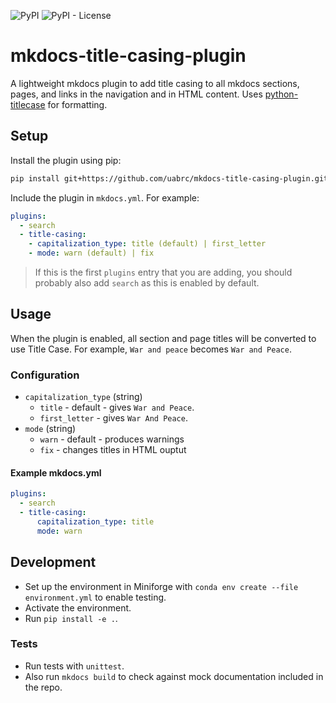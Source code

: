 ![PyPI](https://img.shields.io/pypi/v/mkdocs-title-casing-plugin)
![PyPI - License](https://img.shields.io/pypi/l/mkdocs-title-casing-plugin)

# mkdocs-title-casing-plugin

A lightweight mkdocs plugin to add title casing to all mkdocs sections, pages, and links in the navigation and in HTML content. Uses [python-titlecase](https://github.com/ppannuto/python-titlecase) for formatting.

## Setup

Install the plugin using pip:

```bash
pip install git+https://github.com/uabrc/mkdocs-title-casing-plugin.git@stable
```

Include the plugin in `mkdocs.yml`. For example:

```yml
plugins:
  - search
  - title-casing:
    - capitalization_type: title (default) | first_letter
    - mode: warn (default) | fix
```

> If this is the first `plugins` entry that you are adding, you should probably also add `search` as this is enabled by default.

## Usage

When the plugin is enabled, all section and page titles will be converted to use Title Case. For example, `War and peace` becomes `War and Peace`.

### Configuration

- `capitalization_type` (string)
  - `title` - default - gives `War and Peace`.
  - `first_letter` - gives `War And Peace`.
- `mode` (string)
  - `warn` - default - produces warnings
  - `fix` - changes titles in HTML ouptut

#### Example mkdocs.yml

```yml
plugins:
  - search
  - title-casing:
      capitalization_type: title
      mode: warn
```

## Development

- Set up the environment in Miniforge with `conda env create --file environment.yml` to enable testing.
- Activate the environment.
- Run `pip install -e .`.

### Tests

- Run tests with `unittest`.
- Also run `mkdocs build` to check against mock documentation included in the repo.
